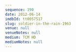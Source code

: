 ```yaml
---
sequence: 190
date: 2012-06-14
imdbId: tt0057517
slug: soldier-in-the-rain-1963
venue: null
venueNotes: null
medium: TCM HD
mediumNotes: null
---
```

